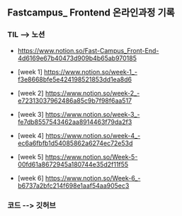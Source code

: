 ## Fastcampus_ Frontend 온라인과정 기록
### TIL  --> 노션 
- https://www.notion.so/Fast-Campus_Front-End-4d6169e67b40473d909b4b65ab970185

- [week 1] https://www.notion.so/week-1_-f3e8668bfe5e424198521853dd1ea8d6
- [week 2] https://www.notion.so/week-2_-e72313037962486a85c9b7f98f6aa517
- [week 3] https://www.notion.so/week-3_-fe7db8557543462aa8914463f79da2f3
- [week 4] https://www.notion.so/week-4_-ec6a6fbfb1d54085862a6274ec72e53d
- [week 5] https://www.notion.so/Week-5-00fd61a8672945a180744e35d2f11f55
- [week 6] https://www.notion.so/Week-6_-b6737a2bfc214f698e1aaf54aa905ec3


### 코드 --> 깃허브
